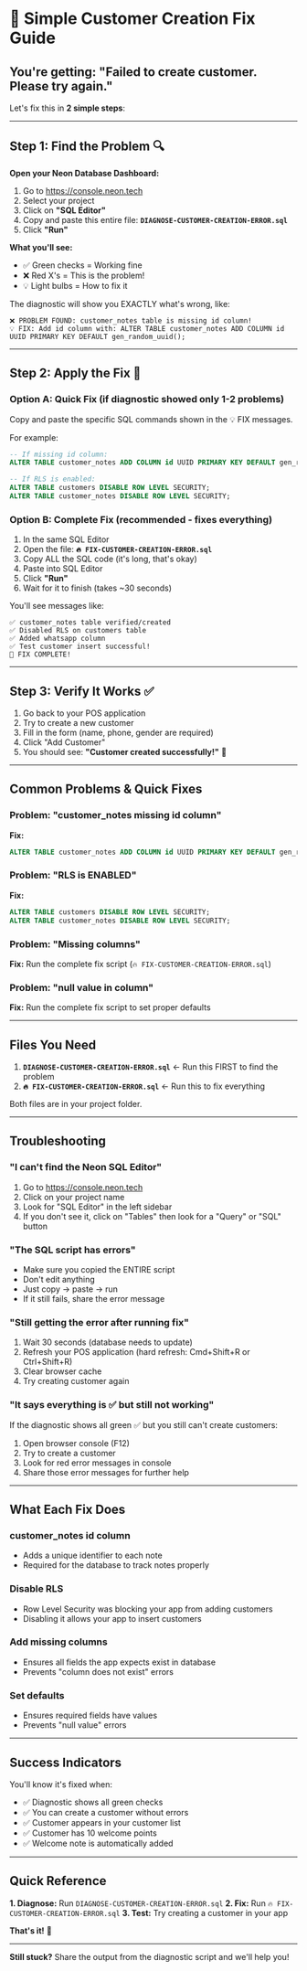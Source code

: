 # 🎯 Simple Customer Creation Fix Guide

## You're getting: "Failed to create customer. Please try again."

Let's fix this in **2 simple steps**:

---

## Step 1: Find the Problem 🔍

**Open your Neon Database Dashboard:**
1. Go to https://console.neon.tech
2. Select your project
3. Click on **"SQL Editor"**
4. Copy and paste this entire file: **`DIAGNOSE-CUSTOMER-CREATION-ERROR.sql`**
5. Click **"Run"**

**What you'll see:**
- ✅ Green checks = Working fine
- ❌ Red X's = This is the problem!
- 💡 Light bulbs = How to fix it

The diagnostic will show you EXACTLY what's wrong, like:
```
❌ PROBLEM FOUND: customer_notes table is missing id column!
💡 FIX: Add id column with: ALTER TABLE customer_notes ADD COLUMN id UUID PRIMARY KEY DEFAULT gen_random_uuid();
```

---

## Step 2: Apply the Fix 🔧

### Option A: Quick Fix (if diagnostic showed only 1-2 problems)
Copy and paste the specific SQL commands shown in the 💡 FIX messages.

For example:
```sql
-- If missing id column:
ALTER TABLE customer_notes ADD COLUMN id UUID PRIMARY KEY DEFAULT gen_random_uuid();

-- If RLS is enabled:
ALTER TABLE customers DISABLE ROW LEVEL SECURITY;
ALTER TABLE customer_notes DISABLE ROW LEVEL SECURITY;
```

### Option B: Complete Fix (recommended - fixes everything)
1. In the same SQL Editor
2. Open the file: **`🔥 FIX-CUSTOMER-CREATION-ERROR.sql`**
3. Copy ALL the SQL code (it's long, that's okay)
4. Paste into SQL Editor
5. Click **"Run"**
6. Wait for it to finish (takes ~30 seconds)

You'll see messages like:
```
✅ customer_notes table verified/created
✅ Disabled RLS on customers table
✅ Added whatsapp column
✅ Test customer insert successful!
🎉 FIX COMPLETE!
```

---

## Step 3: Verify It Works ✅

1. Go back to your POS application
2. Try to create a new customer
3. Fill in the form (name, phone, gender are required)
4. Click "Add Customer"
5. You should see: **"Customer created successfully!"** 🎉

---

## Common Problems & Quick Fixes

### Problem: "customer_notes missing id column"
**Fix:**
```sql
ALTER TABLE customer_notes ADD COLUMN id UUID PRIMARY KEY DEFAULT gen_random_uuid();
```

### Problem: "RLS is ENABLED"
**Fix:**
```sql
ALTER TABLE customers DISABLE ROW LEVEL SECURITY;
ALTER TABLE customer_notes DISABLE ROW LEVEL SECURITY;
```

### Problem: "Missing columns"
**Fix:** Run the complete fix script (`🔥 FIX-CUSTOMER-CREATION-ERROR.sql`)

### Problem: "null value in column"
**Fix:** Run the complete fix script to set proper defaults

---

## Files You Need

1. **`DIAGNOSE-CUSTOMER-CREATION-ERROR.sql`** ← Run this FIRST to find the problem
2. **`🔥 FIX-CUSTOMER-CREATION-ERROR.sql`** ← Run this to fix everything

Both files are in your project folder.

---

## Troubleshooting

### "I can't find the Neon SQL Editor"
1. Go to https://console.neon.tech
2. Click on your project name
3. Look for "SQL Editor" in the left sidebar
4. If you don't see it, click on "Tables" then look for a "Query" or "SQL" button

### "The SQL script has errors"
- Make sure you copied the ENTIRE script
- Don't edit anything
- Just copy → paste → run
- If it still fails, share the error message

### "Still getting the error after running fix"
1. Wait 30 seconds (database needs to update)
2. Refresh your POS application (hard refresh: Cmd+Shift+R or Ctrl+Shift+R)
3. Clear browser cache
4. Try creating customer again

### "It says everything is ✅ but still not working"
If the diagnostic shows all green ✅ but you still can't create customers:
1. Open browser console (F12)
2. Try to create a customer
3. Look for red error messages in console
4. Share those error messages for further help

---

## What Each Fix Does

### customer_notes id column
- Adds a unique identifier to each note
- Required for the database to track notes properly

### Disable RLS
- Row Level Security was blocking your app from adding customers
- Disabling it allows your app to insert customers

### Add missing columns
- Ensures all fields the app expects exist in database
- Prevents "column does not exist" errors

### Set defaults
- Ensures required fields have values
- Prevents "null value" errors

---

## Success Indicators

You'll know it's fixed when:
- ✅ Diagnostic shows all green checks
- ✅ You can create a customer without errors
- ✅ Customer appears in your customer list
- ✅ Customer has 10 welcome points
- ✅ Welcome note is automatically added

---

## Quick Reference

**1. Diagnose:** Run `DIAGNOSE-CUSTOMER-CREATION-ERROR.sql`
**2. Fix:** Run `🔥 FIX-CUSTOMER-CREATION-ERROR.sql`
**3. Test:** Try creating a customer in your app

**That's it!** 🎉

---

**Still stuck?** Share the output from the diagnostic script and we'll help you!
